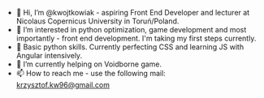 - 👋 Hi, I’m @kwojtkowiak - aspiring Front End Developer and lecturer at Nicolaus Copernicus University in Toruń/Poland.
- 👀 I’m interested in python optimization, game development and most importantly - front end development. I'm taking my first steps currently.
- 🌱 Basic python skills. Currently perfecting CSS and learning JS with Angular intensively.
- 💞️ I’m currently helping on Voidborne game.
- 📫 How to reach me - use the following mail: krzysztof.kw96@gmail.com

<!---
kwojtkowiak/kwojtkowiak is a ✨ special ✨ repository because its `README.md` (this file) appears on your GitHub profile.
You can click the Preview link to take a look at your changes.
--->
